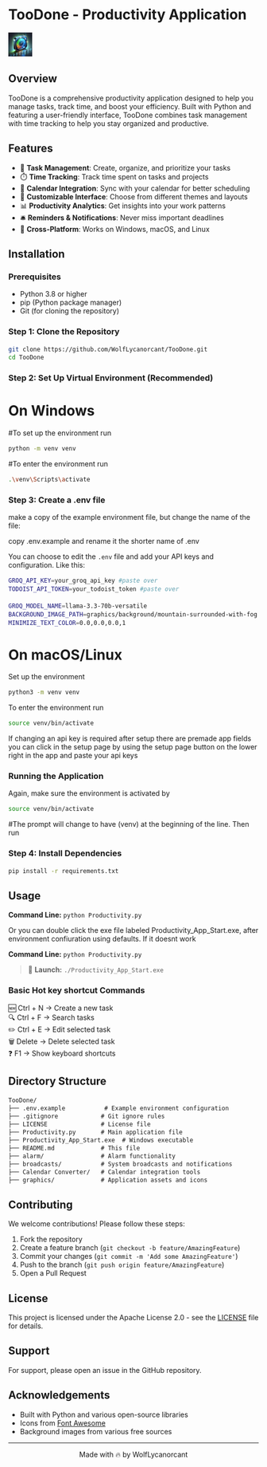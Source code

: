 # TooDone - Productivity Application

![TooDone Logo](graphics/icon/app_icon/produce.png)

## Overview

TooDone is a comprehensive productivity application designed to help you manage tasks, track time, and boost your efficiency. Built with Python and featuring a user-friendly interface, TooDone combines task management with time tracking to help you stay organized and productive.

## Features

- 🎯 **Task Management**: Create, organize, and prioritize your tasks
- ⏱️ **Time Tracking**: Track time spent on tasks and projects
- 📅 **Calendar Integration**: Sync with your calendar for better scheduling
- 🎨 **Customizable Interface**: Choose from different themes and layouts
- 📊 **Productivity Analytics**: Get insights into your work patterns
- 🛎️ **Reminders & Notifications**: Never miss important deadlines
- 🔄 **Cross-Platform**: Works on Windows, macOS, and Linux


## Installation


### Prerequisites
- Python 3.8 or higher
- pip (Python package manager)
- Git (for cloning the repository)

### Step 1: Clone the Repository
```bash
git clone https://github.com/WolfLycanorcant/TooDone.git
cd TooDone
```

### Step 2: Set Up Virtual Environment (Recommended)

# On Windows
#To set up the environment run

```bash
python -m venv venv
```

#To enter the environment run

```bash
.\venv\Scripts\activate
```

### Step 3: Create a .env file

make a copy of the example environment file, but change the name of the file:

copy .env.example and rename it the shorter name of .env


You can choose to edit the `.env` file and add your API keys and configuration. Like this:

```bash
GROQ_API_KEY=your_groq_api_key #paste over
TODOIST_API_TOKEN=your_todoist_token #paste over

GROQ_MODEL_NAME=llama-3.3-70b-versatile 
BACKGROUND_IMAGE_PATH=graphics/background/mountain-surrounded-with-fog.jpg 
MINIMIZE_TEXT_COLOR=0.0,0.0,0.0,1
```


# On macOS/Linux

Set up the environment

```bash
python3 -m venv venv
```

To enter the environment run

```bash
source venv/bin/activate
```

If changing an api key is required after setup there are premade app fields you can click in the setup page by using the setup page button on the lower right in the app and paste your api keys

### Running the Application
Again, make sure the environment is activated by

```bash
source venv/bin/activate
```

#The prompt will change to have (venv) at the beginning of the line. Then run

### Step 4: Install Dependencies

```bash
pip install -r requirements.txt
```

## Usage

**Command Line:** `python Productivity.py`

Or you can double click the exe file labeled Productivity_App_Start.exe, after environment confiuration using defaults. If it doesnt work

**Command Line:** `python Productivity.py`

> 🔘 **Launch:** `./Productivity_App_Start.exe`


### Basic Hot key shortcut Commands

🆕  Ctrl + N  →  Create a new task  
🔍  Ctrl + F  →  Search tasks  
✏️  Ctrl + E  →  Edit selected task  
🗑️  Delete    →  Delete selected task  
❓  F1         →  Show keyboard shortcuts


## Directory Structure

```
TooDone/
├── .env.example           # Example environment configuration
├── .gitignore            # Git ignore rules
├── LICENSE               # License file
├── Productivity.py       # Main application file
├── Productivity_App_Start.exe  # Windows executable
├── README.md             # This file
├── alarm/                # Alarm functionality
├── broadcasts/           # System broadcasts and notifications
├── Calendar Converter/   # Calendar integration tools
├── graphics/             # Application assets and icons
```

## Contributing

We welcome contributions! Please follow these steps:

1. Fork the repository
2. Create a feature branch (`git checkout -b feature/AmazingFeature`)
3. Commit your changes (`git commit -m 'Add some AmazingFeature'`)
4. Push to the branch (`git push origin feature/AmazingFeature`)
5. Open a Pull Request

## License

This project is licensed under the Apache License 2.0 - see the [LICENSE](LICENSE) file for details.

## Support

For support, please open an issue in the GitHub repository.

## Acknowledgements

- Built with Python and various open-source libraries
- Icons from [Font Awesome](https://fontawesome.com/)
- Background images from various free sources

---

<div align="center">
  Made with 🔥 by WolfLycanorcant
</div>
